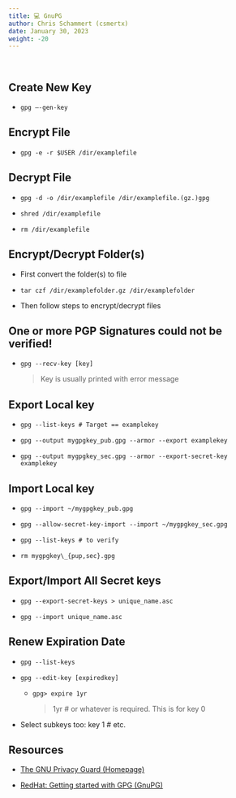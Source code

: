 ```yaml
---
title: 💻 GnuPG
author: Chris Schammert (csmertx)
date: January 30, 2023
weight: -20
---
```


<br />

## Create New Key

- ```gpg –-gen-key```

## Encrypt File

- ```gpg -e -r $USER /dir/examplefile```

## Decrypt File

- ```gpg -d -o /dir/examplefile /dir/examplefile.(gz.)gpg```

- ```shred /dir/examplefile```
- ```rm /dir/examplefile```

## Encrypt/Decrypt Folder(s)

- First convert the folder(s) to file

- ```tar czf /dir/examplefolder.gz /dir/examplefolder```

- Then follow steps to encrypt/decrypt files

## One or more PGP Signatures could not be verified!
- ```gpg --recv-key [key]```

    > Key is usually printed with error message

## Export Local key

- ```gpg --list-keys # Target == examplekey```

- ```gpg --output mygpgkey_pub.gpg --armor --export examplekey```

- ```gpg --output mygpgkey_sec.gpg --armor --export-secret-key examplekey```

## Import Local key

- ```gpg --import ~/mygpgkey_pub.gpg```

- ```gpg --allow-secret-key-import --import ~/mygpgkey_sec.gpg```

- ```gpg --list-keys # to verify```

- ```rm mygpgkey\_{pup,sec}.gpg```

## Export/Import All Secret keys

- ```gpg --export-secret-keys > unique_name.asc```

- ```gpg --import unique_name.asc```

## Renew Expiration Date

- ```gpg --list-keys```

- ```gpg --edit-key [expiredkey]```

    - ```gpg> expire 1yr```

        > 1yr # or whatever is required.  This is for key 0

- Select subkeys too: key 1 # etc.

## Resources

- [The GNU Privacy Guard (Homepage)](https://gnupg.org/)

- [RedHat: Getting started with GPG (GnuPG)](https://www.redhat.com/sysadmin/getting-started-gpg)